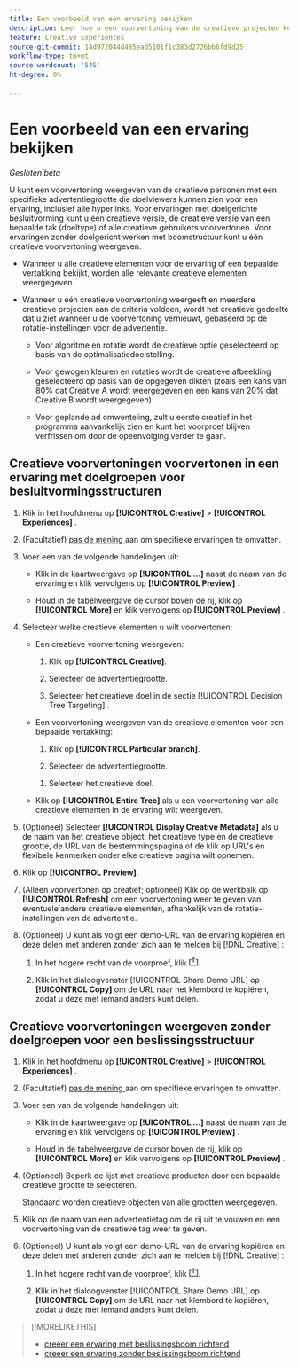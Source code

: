 ```yaml
---
title: Een voorbeeld van een ervaring bekijken
description: Leer hoe u een voorvertoning van de creatieve projecten kunt bekijken in een advertentie.
feature: Creative Experiences
source-git-commit: 14d972044d485ead5101f1c383d2726bb6fd9d25
workflow-type: tm+mt
source-wordcount: '545'
ht-degree: 0%

---
```


# Een voorbeeld van een ervaring bekijken

*Gesloten bèta*

U kunt een voorvertoning weergeven van de creatieve personen met een specifieke advertentiegrootte die doelviewers kunnen zien voor een ervaring, inclusief alle hyperlinks. Voor ervaringen met doelgerichte besluitvorming kunt u één creatieve versie, de creatieve versie van een bepaalde tak (doeltype) of alle creatieve gebruikers voorvertonen. Voor ervaringen zonder doelgericht werken met boomstructuur kunt u één creatieve voorvertoning weergeven. <!-- verify -->

* Wanneer u alle creatieve elementen voor de ervaring of een bepaalde vertakking bekijkt, worden alle relevante creatieve elementen weergegeven.

* Wanneer u één creatieve voorvertoning weergeeft en meerdere creatieve projecten aan de criteria voldoen, wordt het creatieve gedeelte dat u ziet wanneer u de voorvertoning vernieuwt, gebaseerd op de rotatie-instellingen voor de advertentie.

   * Voor algoritme en rotatie wordt de creatieve optie geselecteerd op basis van de optimalisatiedoelstelling.

   * Voor gewogen kleuren en rotaties wordt de creatieve afbeelding geselecteerd op basis van de opgegeven dikten (zoals een kans van 80% dat Creative A wordt weergegeven en een kans van 20% dat Creative B wordt weergegeven).

   * Voor geplande ad omwenteling, zult u eerste creatief in het programma aanvankelijk zien en kunt het voorproef blijven verfrissen om door de opeenvolging verder te gaan.<!-- Refresh isn't there as of 2/3 -->

## Creatieve voorvertoningen voorvertonen in een ervaring met doelgroepen voor besluitvormingsstructuren

1. Klik in het hoofdmenu op **[!UICONTROL Creative]** > **[!UICONTROL Experiences]** .

1. (Facultatief) [ pas de mening ](/help/creative/introduction/customize-data-views.md) aan om specifieke ervaringen te omvatten.

1. Voer een van de volgende handelingen uit:

   * Klik in de kaartweergave op **[!UICONTROL ...]** naast de naam van de ervaring en klik vervolgens op **[!UICONTROL Preview]** .

   * Houd in de tabelweergave de cursor boven de rij, klik op **[!UICONTROL More]** en klik vervolgens op **[!UICONTROL Preview]** .

1. Selecteer welke creatieve elementen u wilt voorvertonen:

   * Eén creatieve voorvertoning weergeven:

      1. Klik op **[!UICONTROL Creative]**.

      1. Selecteer de advertentiegrootte.

      1. Selecteer het creatieve doel in de sectie [!UICONTROL Decision Tree Targeting] .

   * Een voorvertoning weergeven van de creatieve elementen voor een bepaalde vertakking:

      1. Klik op **[!UICONTROL Particular branch]**.

      1. Selecteer de advertentiegrootte.

     <!-- I don't see this as of 2/3:
     1. Select whether to group the creatives by Rotation Type or Ad Size.
     -->

      1. Selecteer het creatieve doel.

   * Klik op **[!UICONTROL Entire Tree]** als u een voorvertoning van alle creatieve elementen in de ervaring wilt weergeven.

     <!-- I don't see this as of 2/3:
     1. Click **[!UICONTROL Entire Tree]**.
     1. Select the ad size.
     1. Select whether to group the creatives by Rotation Type or Ad Size.
     -->

1. (Optioneel) Selecteer **[!UICONTROL Display Creative Metadata]** als u de naam van het creatieve object, het creatieve type en de creatieve grootte, de URL van de bestemmingspagina of de klik op URL&#39;s en flexibele kenmerken onder elke creatieve pagina wilt opnemen.

1. Klik op **[!UICONTROL Preview]**.

1. (Alleen voorvertonen op creatief; optioneel) Klik op de werkbalk op **[!UICONTROL Refresh]** om een voorvertoning weer te geven van eventuele andere creatieve elementen, afhankelijk van de rotatie-instellingen van de advertentie. <!-- I don't see this as of 2/3 -->

1. (Optioneel) U kunt als volgt een demo-URL van de ervaring kopiëren en deze delen met anderen zonder zich aan te melden bij [!DNL Creative] :

   1. In het hogere recht van de voorproef, klik ![ Aandeel ](/help/creative/assets/share.png " ").

   1. Klik in het dialoogvenster [!UICONTROL Share Demo URL] op **[!UICONTROL Copy]** om de URL naar het klembord te kopiëren, zodat u deze met iemand anders kunt delen.


## Creatieve voorvertoningen weergeven zonder doelgroepen voor een beslissingsstructuur

1. Klik in het hoofdmenu op **[!UICONTROL Creative]** > **[!UICONTROL Experiences]** .

1. (Facultatief) [ pas de mening ](/help/creative/introduction/customize-data-views.md) aan om specifieke ervaringen te omvatten.

1. Voer een van de volgende handelingen uit:

   * Klik in de kaartweergave op **[!UICONTROL ...]** naast de naam van de ervaring en klik vervolgens op **[!UICONTROL Preview]** .

   * Houd in de tabelweergave de cursor boven de rij, klik op **[!UICONTROL More]** en klik vervolgens op **[!UICONTROL Preview]** .

1. (Optioneel) Beperk de lijst met creatieve producten door een bepaalde creatieve grootte te selecteren.

   Standaard worden creatieve objecten van alle grootten weergegeven.

1. Klik op de naam van een advertentietag om de rij uit te vouwen en een voorvertoning van de creatieve tag weer te geven.

1. (Optioneel) U kunt als volgt een demo-URL van de ervaring kopiëren en deze delen met anderen zonder zich aan te melden bij [!DNL Creative] :

   1. In het hogere recht van de voorproef, klik ![ Aandeel ](/help/creative/assets/share.png " ").

   1. Klik in het dialoogvenster [!UICONTROL Share Demo URL] op **[!UICONTROL Copy]** om de URL naar het klembord te kopiëren, zodat u deze met iemand anders kunt delen.

>[!MORELIKETHIS]
>
>* [ creeer een ervaring met beslissingsboom richtend ](experience-create-targeting.md)
>* [ creeer een ervaring zonder beslissingsboom richtend ](/help/creative/experiences/experience-create-no-targeting.md)
